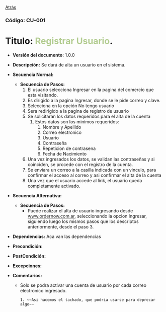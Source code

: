 [Atrás](./../UseCases.md)

### Código: CU-001
# Titulo: <span style="color:#B4CD93">Registrar Usuario</span>.
- **Versión del documento:** 1.0.0
- **Descripción:** Se dará de alta un usuario en el sistema.
- **Secuencia Normal:** 
    - **Secuencia de Pasos:**
        1. El usuario selecciona Ingresar en la pagina del comercio que esta visitando.
        2. Es dirigido a la pagina Ingresar, donde se le pide correo y clave.
        3. Selecciona en la opción No tengo usuario
        4. Sera redirigido a la pagina de registro de usuario
        5. Se solicitaran los datos requeridos para el alta de la cuenta
           1. Estos datos son los minimos requeridos:
              1. Nombre y Apellido
              2. Correo electronico
              3. Usuario
              4. Contraseña
              5. Repeticion de contrasena
              6. Fecha de Nacimiento
        7. Una vez ingresados los datos, se validan las contraseñas y si coinciden, se procede con el registro de la cuenta.
        8. Se enviara un correo a la casilla indicada con un vinculo, para confirmar el acceso al correo y asi confirmar el alta de la cuenta
        9. Una vez que el usuario accede al link, el usuario queda completamente activado.
        
- **Secuencia Alternativa:**
    - **Secuencia de Pasos:**
      - Puede realizar el alta de usuario ingresando desde www.ordernow.com.ar, seleccionando la opcion Ingresar, siguiendo luego
        los mismos pasos que los descriptos anteriormente, desde el paso 3. 
       
        
    
- **Dependencias:** Aca van las dependencias
- **Precondición:**
- **PostCondición:**
- **Excepciones:**
- **Comentarios:**
  - Solo se podra activar una cuenta de usuario por cada correo electronico ingresado.

        1. ~~Asi hacemos el tachado, que podria usarse para deprecar algo~~